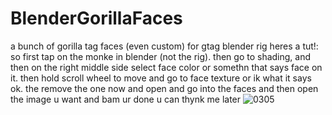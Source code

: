 # BlenderGorillaFaces
a bunch of gorilla tag faces (even custom) for gtag blender rig heres a tut!: so first tap on the monke in blender (not the rig). then go to shading, and then on the right middle side select face color or somethn that says face on it. then hold scroll wheel to move and go to face texture or ik what it says ok. the remove the one now and open and go into the faces and then open the image u want and bam ur done u can thynk me later
![0305](https://github.com/user-attachments/assets/c9371e4e-557f-41ba-bb66-680828622073)
